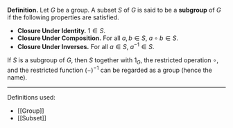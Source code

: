 **Definition.** Let $G$ be a group. A subset $S$ of $G$ is said to be a **subgroup** of $G$ if the following properties are satisfied.
- **Closure Under Identity.** $1\in S$.
- **Closure Under Composition.** For all $a,b\in S$, $a\circ b\in S$.
- **Closure Under Inverses.** For all $a\in S$, $a^{-1}\in S$.

If $S$ is a subgroup of $G$, then $S$ together with $1_{G}$, the restricted operation $\circ$, and the restricted function $(-)^{-1}$ can be regarded as a group (hence the name).
***
Definitions used:
- [[Group]]
- [[Subset]]